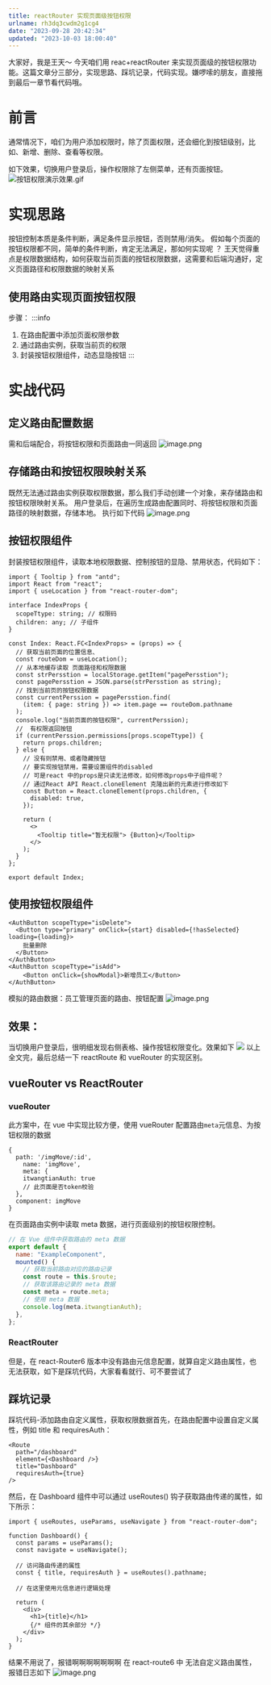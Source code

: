 ```yaml
---
title: reactRouter 实现页面级按钮权限
urlname: rh3dq3cwdm2g1cg4
date: "2023-09-28 20:42:34"
updated: "2023-10-03 18:00:40"
---
```


大家好，我是王天～
今天咱们用 reac+reactRouter 来实现页面级的按钮权限功能。这篇文章分三部分，实现思路、踩坑记录，代码实现。嫌啰嗦的朋友，直接拖到最后一章节看代码哦。

# 前言

通常情况下，咱们为用户添加权限时，除了页面权限，还会细化到按钮级别，比如、新增、删除、查看等权限。

如下效果，切换用户登录后，操作权限除了左侧菜单，还有页面按钮。
![按钮权限演示效果.gif](https://gyg-bawei-zg4-2103b.oss-cn-beijing.aliyuncs.com/1938e736e560aeba31c4a86a544d4f59.gif)

# 实现思路

按钮控制本质是条件判断，满足条件显示按钮，否则禁用/消失。
假如每个页面的按钮权限都不同，简单的条件判断，肯定无法满足，那如何实现呢 ？
王天觉得重点是权限数据结构，如何获取当前页面的按钮权限数据，这需要和后端沟通好，定义页面路径和权限数据的映射关系

## 使用路由实现页面按钮权限

步骤：
:::info

1. 在路由配置中添加页面权限参数
2. 通过路由实例，获取当前页的权限
3. 封装按钮权限组件，动态显隐按钮
   :::

# 实战代码

## 定义路由配置数据

需和后端配合，将按钮权限和页面路由一同返回
![image.png](https://gyg-bawei-zg4-2103b.oss-cn-beijing.aliyuncs.com/aaac19c165fafb381f4bc58a223b5ec3.png)

## 存储路由和按钮权限映射关系

既然无法通过路由实例获取权限数据，那么我们手动创建一个对象，来存储路由和按钮权限映射关系。
用户登录后，在遍历生成路由配置同时、将按钮权限和页面路径的映射数据，存储本地。
执行如下代码
![image.png](https://gyg-bawei-zg4-2103b.oss-cn-beijing.aliyuncs.com/88b5a799ab591a1a7ccb1dca1161653c.png)

## 按钮权限组件

封装按钮权限组件，读取本地权限数据、控制按钮的显隐、禁用状态，代码如下：

```tsx
import { Tooltip } from "antd";
import React from "react";
import { useLocation } from "react-router-dom";

interface IndexProps {
  scopeTtype: string; // 权限码
  children: any; // 子组件
}

const Index: React.FC<IndexProps> = (props) => {
  // 获取当前页面的位置信息、
  const routeDom = useLocation();
  // 从本地缓存读取 页面路径和权限数据
  const strPersstion = localStorage.getItem("pagePersstion");
  const pagePersstion = JSON.parse(strPersstion as string);
  // 找到当前页的按钮权限数据
  const currentPerssion = pagePersstion.find(
    (item: { page: string }) => item.page == routeDom.pathname
  );
  console.log("当前页面的按钮权限", currentPerssion);
  //  有权限返回按钮
  if (currentPerssion.permissions[props.scopeTtype]) {
    return props.children;
  } else {
    // 没有则禁用、或者隐藏按钮
    // 要实现按钮禁用，需要设置组件的disabled
    // 可是react 中的props是只读无法修改，如何修改props中子组件呢？
    // 通过React API React.cloneElement 克隆出新的元素进行修改如下
    const Button = React.cloneElement(props.children, {
      disabled: true,
    });

    return (
      <>
        <Tooltip title="暂无权限"> {Button}</Tooltip>
      </>
    );
  }
};

export default Index;
```

## 使用按钮权限组件

```tsx
<AuthButton scopeTtype="isDelete">
  <Button type="primary" onClick={start} disabled={!hasSelected} loading={loading}>
    批量删除
  </Button>
</AuthButton>
<AuthButton scopeTtype="isAdd">
    <Button onClick={showModal}>新增员工</Button>
</AuthButton>
```

模拟的路由数据：员工管理页面的路由、按钮配置
![image.png](https://gyg-bawei-zg4-2103b.oss-cn-beijing.aliyuncs.com/4bc4fbc81d7961f40627e284885c52f6.png)

## 效果：

当切换用户登录后，很明细发现右侧表格、操作按钮权限变化。效果如下
![](https://gyg-bawei-zg4-2103b.oss-cn-beijing.aliyuncs.com/1938e736e560aeba31c4a86a544d4f59.gif)
以上全文完，最后总结一下 reactRoute 和 vueRouter 的实现区别。

## vueRouter vs ReactRouter

### vueRouter

此方案中，在 vue 中实现比较方便，使用 vueRouter 配置路由`meta`元信息、为按钮权限的数据

```tsx
{
  path: '/imgMove/:id',
    name: 'imgMove',
    meta: {
    itwangtianAuth: true
    // 此页面是否token校验
  },
  component: imgMove
}
```

在页面路由实例中读取 meta 数据，进行页面级别的按钮权限控制。

```javascript
// 在 Vue 组件中获取路由的 meta 数据
export default {
  name: "ExampleComponent",
  mounted() {
    // 获取当前路由对应的路由记录
    const route = this.$route;
    // 获取该路由记录的 meta 数据
    const meta = route.meta;
    // 使用 meta 数据
    console.log(meta.itwangtianAuth);
  },
};
```

### ReactRouter

但是，在 react-Router6 版本中没有路由元信息配置，就算自定义路由属性，也无法获取，如下是踩坑代码，大家看看就行、可不要尝试了

## 踩坑记录

踩坑代码-添加路由自定义属性，获取权限数据首先，在路由配置中设置自定义属性，例如 title 和 requiresAuth：

```tsx
<Route
  path="/dashboard"
  element={<Dashboard />}
  title="Dashboard"
  requiresAuth={true}
/>
```

然后，在 Dashboard 组件中可以通过 useRoutes() 钩子获取路由传递的属性，如下所示：

```tsx
import { useRoutes, useParams, useNavigate } from "react-router-dom";

function Dashboard() {
  const params = useParams();
  const navigate = useNavigate();

  // 访问路由传递的属性
  const { title, requiresAuth } = useRoutes().pathname;

  // 在这里使用元信息进行逻辑处理

  return (
    <div>
      <h1>{title}</h1>
      {/* 组件的其余部分 */}
    </div>
  );
}
```

结果不用说了，报错啊啊啊啊啊啊啊
在 react-route6 中 无法自定义路由属性，报错日志如下
![image.png](https://gyg-bawei-zg4-2103b.oss-cn-beijing.aliyuncs.com/f5c142f803ef7eac3c6b4f1539b52c2c.png)
